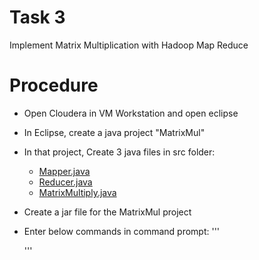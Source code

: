 # Task 3
Implement Matrix Multiplication with Hadoop Map Reduce
# Procedure
- Open Cloudera in VM Workstation and open eclipse
- In Eclipse, create a java project "MatrixMul"
- In that project, Create 3 java files in src folder:
  - [Mapper.java]()
  - [Reducer.java]()
  - [MatrixMultiply.java]()
- Create a jar file for the MatrixMul project
- Enter below commands in command prompt:
  '''
  
  '''
